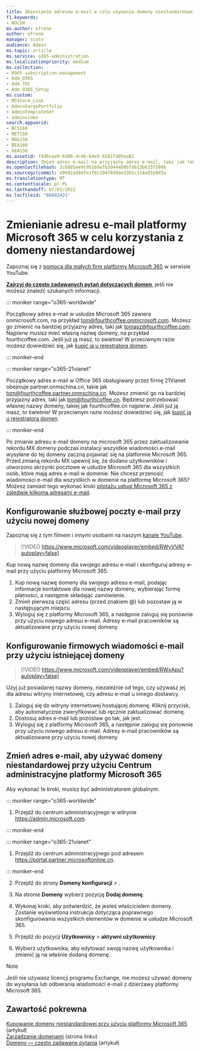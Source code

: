 ```yaml
---
title: Zmienianie adresów e-mail w celu używania domeny niestandardowej
f1.keywords:
- NOCSH
ms.author: efrene
author: efrene
manager: scotv
audience: Admin
ms.topic: article
ms.service: o365-administration
ms.localizationpriority: medium
ms.collection:
- M365-subscription-management
- Adm_O365
- Adm_TOC
- Adm_O365_Setup
ms.custom:
- MSStore_Link
- AdminSurgePortfolio
- AdminTemplateSet
- adminvideo
search.appverid:
- BCS160
- MET150
- MOE150
- BEA160
- GEA150
ms.assetid: f4d8cae9-6d06-4c4b-b4e5-6581fd05ea82
description: Zmień adres e-mail na przyjazny adres e-mail, taki jak tom@fourthcoffee.com, kupując nazwę domeny i dodając ją do platformy Microsoft 365.
ms.openlocfilehash: 2c6085ee9c951b9afb3d44460bfd613b63375986
ms.sourcegitcommit: e9692a40dfe1f8c2047699ae3301c114a01b0d3a
ms.translationtype: MT
ms.contentlocale: pl-PL
ms.lasthandoff: 07/01/2022
ms.locfileid: "66602431"
---
```

# <a name="change-your-microsoft-365-email-address-to-use-your-custom-domain"></a>Zmienianie adresu e-mail platformy Microsoft 365 w celu korzystania z domeny niestandardowej

Zapoznaj się z [pomocą dla małych firm platformy Microsoft 365](https://go.microsoft.com/fwlink/?linkid=2197659) w serwisie YouTube.

 **[Zajrzyj do często zadawanych pytań dotyczących domen](../setup/domains-faq.yml)**, jeśli nie możesz znaleźć szukanych informacji. 
  
::: moniker range="o365-worldwide"

Początkowy adres e-mail w usłudze Microsoft 365 zawiera onmicrosoft.com, na przykład tom@fourthcoffee.onmicrosoft.com. Możesz go zmienić na bardziej przyjazny adres, taki jak tomasz@fourthcoffee.com. Najpierw musisz mieć własną nazwę domeny, na przykład fourthcoffee.com. Jeśli już ją masz, to świetnie! W przeciwnym razie możesz dowiedzieć się, jak [kupić ją u rejestratora domen](../get-help-with-domains/buy-a-domain-name.md).

::: moniker-end

::: moniker range="o365-21vianet"

Początkowy adres e-mail w Office 365 obsługiwany przez firmę 21Vianet obejmuje partner.onmschina.cn, takie jak tom@fourthcoffee.partner.onmschina.cn. Możesz zmienić go na bardziej przyjazny adres, taki jak tom@fourthcoffee.cn. Będziesz potrzebować własnej nazwy domeny, takiej jak fourthcoffee.cn najpierw. Jeśli już ją masz, to świetnie! W przeciwnym razie możesz dowiedzieć się, jak [kupić ją u rejestratora domen](../get-help-with-domains/buy-a-domain-name.md).

::: moniker-end

Po zmianie adresu e-mail domeny na microsoft 365 przez zaktualizowanie rekordu MX domeny podczas instalacji wszystkie wiadomości e-mail wysyłane do tej domeny zaczną pojawiać się na platformie Microsoft 365. Przed zmianą rekordu MX upewnij się, że dodano użytkowników i utworzono skrzynki pocztowe w usłudze Microsoft 365 dla wszystkich osób, które mają adres e-mail w domenie. Nie chcesz przenosić wiadomości e-mail dla wszystkich w domenie na platformę Microsoft 365? Możesz zamiast tego wykonać kroki [pilotażu usługi Microsoft 365 z zaledwie kilkoma adresami e-mail](../misc/pilot-microsoft-365-from-my-custom-domain.md).
  
## <a name="set-up-business-email-with-a-new-domain"></a>Konfigurowanie służbowej poczty e-mail przy użyciu nowej domeny

Zapoznaj się z tym filmem i innymi osobami na naszym [kanale YouTube](https://go.microsoft.com/fwlink/?linkid=2198215).

> [!VIDEO https://www.microsoft.com/videoplayer/embed/RWyVVA?autoplay=false]

Kup nową nazwę domeny dla swojego adresu e-mail i skonfiguruj adresy e-mail przy użyciu platformy Microsoft 365.

1. Kup nową nazwę domeny dla swojego adresu e-mail, podając informacje kontaktowe dla nowej nazwy domeny, wybierając formę płatności, a następnie składając zamówienie.
1. Zmień pierwszą część adresu (przed znakiem @) lub pozostaw ją w następującym miejscu. 
1. Wyloguj się z platformy Microsoft 365, a następnie zaloguj się ponownie przy użyciu nowego adresu e-mail. Adresy e-mail pracowników są aktualizowane przy użyciu nowej domeny. 

## <a name="set-up-business-email-with-an-existing-domain"></a>Konfigurowanie firmowych wiadomości e-mail przy użyciu istniejącej domeny

> [!VIDEO https://www.microsoft.com/videoplayer/embed/RWxApu?autoplay=false]

Użyj już posiadanej nazwy domeny, niezależnie od tego, czy używasz jej dla adresu witryny internetowej, czy adresu e-mail u innego dostawcy.

1. Zaloguj się do witryny internetowej hostującej domenę. Kliknij przycisk, aby automatycznie zweryfikować lub ręcznie zaktualizować domenę. 
1. Dostosuj adres e-mail lub pozostaw go tak, jak jest.
1. Wyloguj się z platformy Microsoft 365, a następnie zaloguj się ponownie przy użyciu nowego adresu e-mail. Adresy e-mail pracowników są aktualizowane przy użyciu nowej domeny.

## <a name="change-your-email-address-to-use-your-custom-domain-using-the-microsoft-365-admin-center"></a>Zmień adres e-mail, aby używać domeny niestandardowej przy użyciu Centrum administracyjne platformy Microsoft 365

Aby wykonać te kroki, musisz być administratorem globalnym.

::: moniker range="o365-worldwide"

1. Przejdź do centrum administracyjnego w witrynie <a href="https://go.microsoft.com/fwlink/p/?linkid=2024339" target="_blank">https://admin.microsoft.com</a>.

::: moniker-end

::: moniker range="o365-21vianet"

1. Przejdź do centrum administracyjnego pod adresem <a href="https://go.microsoft.com/fwlink/p/?linkid=850627" target="_blank"> https://portal.partner.microsoftonline.cn</a>.

::: moniker-end

2. Przejdź do strony **Domeny konfiguracji** > .

3. Na stronie **Domeny** wybierz pozycję **Dodaj domenę**.

4. Wykonaj kroki, aby potwierdzić, że jesteś właścicielem domeny. Zostanie wyświetlona instrukcja dotycząca poprawnego skonfigurowania wszystkich elementów w domenie w usłudze Microsoft 365.

5. Przejdź do pozycji **Użytkownicy** > **aktywni użytkownicy**.

6. Wybierz użytkownika, aby edytować swoją nazwę użytkownika i zmienić ją na właśnie dodaną domenę.

> [!NOTE]
> Jeśli nie używasz licencji programu Exchange, nie możesz używać domeny do wysyłania lub odbierania wiadomości e-mail z dzierżawy platformy Microsoft 365.
  
## <a name="related-content"></a>Zawartość pokrewna

[Kupowanie domeny niestandardowej przy użyciu platformy Microsoft 365](../get-help-with-domains/buy-a-domain-name.md) (artykuł)\
[Zarządzanie domenami](/admin) (strona linku)\
[Domeny — często zadawane pytania](../setup/domains-faq.yml) (artykuł)